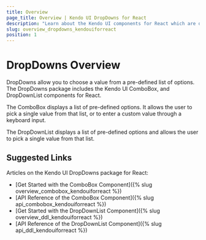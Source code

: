 ```yaml
---
title: Overview
page_title: Overview | Kendo UI DropDowns for React
description: "Learn about the Kendo UI components for React which are delivered by the DropDowns package."
slug: overview_dropdowns_kendouiforreact
position: 1
---
```


# DropDowns Overview

DropDowns allow you to choose a value from a pre-defined list of options. The DropDowns package includes the Kendo UI ComboBox, and DropDownList components for React.

The ComboBox displays a list of pre-defined options. It allows the user to pick a single value from that list, or to enter a custom value through a keyboard input.  

The DropDownList displays a list of pre-defined options and allows the user to pick a single value from that list.  

## Suggested Links

Articles on the Kendo UI DropDowns package for React:

* [Get Started with the ComboBox Component]({% slug overview_combobox_kendouiforreact %})
* [API Reference of the ComboBox Component]({% slug api_combobox_kendouiforreact %})
* [Get Started with the DropDownList Component]({% slug overview_ddl_kendouiforreact %})
* [API Reference of the DropDownList Component]({% slug api_ddl_kendouiforreact %})
